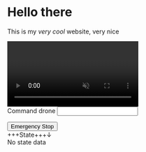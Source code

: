 <head>

<style>
#mdinclude<style.css>
</style>

<!-- Include JMuxer and jsQR -->
<script type="text/javascript" src="libs/jmuxer.min.js"></script>
<script type="text/javascript" src="libs/cv.js"></script>
<script type="text/javascript" src="libs/aruco.js"></script>
<script async src="https://unpkg.com/es-module-shims@1.6.3/dist/es-module-shims.js"></script>

<script type="importmap">
  {
    "imports": {
      "three": "https://unpkg.com/three/build/three.module.js"
    }
  }
</script>

<script type="text/javascript" src="scripts/utilities.js"></script>
<script type="module" src="scripts/main.js"></script>

</head>
<div>

# Hello there

This is my _very cool_ website, very nice

<div id="canvases">
<div>
	<video id="camera" autoplay muted></video>
	<canvas id="vcanvas"></canvas>
</div>
<div><canvas id="map"></canvas></div>
</div>
<div id = "user-input">
<form>
Command drone <input id="input-command" type="text"></input>
</form>
<button id="button">Emergency Stop</button>
</div>
</div>

<div class="hovering" id="stateinfo-window">
<div style="display:flex; width:100%;">
<div class="move-hover">+++State+++</div>
<div class="hide-show" style="text-align: right; width: fit-content" id="hide-show-info">&darr;</div> 
</div>
<span id="stateinfo-data">No state data</span>
</div>
